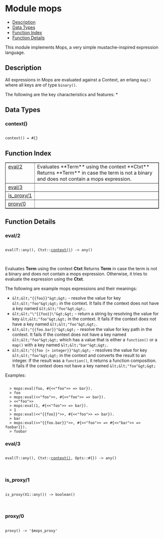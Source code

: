 

# Module mops #
* [Description](#description)
* [Data Types](#types)
* [Function Index](#index)
* [Function Details](#functions)

This module implements Mops, a very simple mustache-inspired expression
language.

<a name="description"></a>

## Description ##

All expressions in Mops are evaluated against a Context, an erlang `map()`
where all keys are of type `binary()`.

The following are the key characteristics and features:
*
<a name="types"></a>

## Data Types ##




### <a name="type-context">context()</a> ###


<pre><code>
context() = #{}
</code></pre>

<a name="index"></a>

## Function Index ##


<table width="100%" border="1" cellspacing="0" cellpadding="2" summary="function index"><tr><td valign="top"><a href="#eval-2">eval/2</a></td><td>
Evaluates **Term** using the context **Ctxt**
Returns **Term** in case the term is not a binary and does not contain a
mops expression.</td></tr><tr><td valign="top"><a href="#eval-3">eval/3</a></td><td></td></tr><tr><td valign="top"><a href="#is_proxy-1">is_proxy/1</a></td><td></td></tr><tr><td valign="top"><a href="#proxy-0">proxy/0</a></td><td></td></tr></table>


<a name="functions"></a>

## Function Details ##

<a name="eval-2"></a>

### eval/2 ###

<pre><code>
eval(T::any(), Ctxt::<a href="#type-context">context()</a>) -&gt; any()
</code></pre>
<br />

Evaluates **Term** using the context **Ctxt**
Returns **Term** in case the term is not a binary and does not contain a
mops expression. Otherwise, it tries to evaluate the expression using the
**Ctxt**.

The following are example mops expressions and their meanings:
- `&lt;&lt;"{{foo}}"&gt;&gt;` - resolve the value for key `&lt;&lt;"foo"&gt;&gt;` in the context.
It fails if the context does not have a key named `&lt;&lt;"foo"&gt;&gt;`.
- `&lt;&lt;"\"{{foo}}\"&gt;&gt;` - return a string by resolving the value for key
`&lt;&lt;"foo"&gt;&gt;` in the context. It fails if the context does not have a key
named `&lt;&lt;"foo"&gt;&gt;`.
- `&lt;&lt;"{{foo.bar}}"&gt;&gt;` - resolve the value for key path in the context.
It fails if the context does not have a key named `&lt;&lt;"foo"&gt;&gt;` which has a value that is either a `function()` or a `map()` with a key named `&lt;&lt;"bar"&gt;&gt;`.
- `&lt;&lt;"{{foo |> integer}}"&gt;&gt;` - resolves the value for key `&lt;&lt;"foo"&gt;&gt;` in the
context and converts the result to an integer. If the result was a
`function()`, it returns a function composition.
It fails if the context does not have a key named `&lt;&lt;"foo"&gt;&gt;`

Examples:

```

  > mops:eval(foo, #{<<"foo">> => bar}).
  > foo
  > mops:eval(<<"foo">>, #{<<"foo">> => bar}).
  > <<"foo">>
  > mops:eval(1, #{<<"foo">> => bar}).
  > 1
  > mops:eval(<<"{{foo}}">>, #{<<"foo">> => bar}).
  > bar
  > mops:eval(<<"{{foo.bar}}">>, #{<<"foo">> => #{<<"bar">> => foobar}}).
  > foobar
```

<a name="eval-3"></a>

### eval/3 ###

<pre><code>
eval(T::any(), Ctxt::<a href="#type-context">context()</a>, Opts::#{}) -&gt; any()
</code></pre>
<br />

<a name="is_proxy-1"></a>

### is_proxy/1 ###

<pre><code>
is_proxy(X1::any()) -&gt; boolean()
</code></pre>
<br />

<a name="proxy-0"></a>

### proxy/0 ###

<pre><code>
proxy() -&gt; '$mops_proxy'
</code></pre>
<br />

